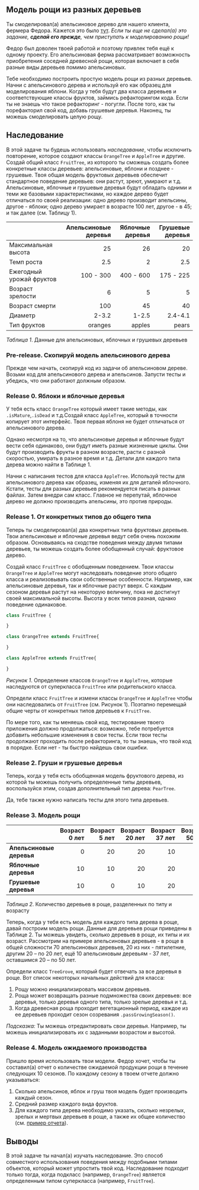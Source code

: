 ## Модель рощи из разных деревьев

Ты смоделировал(а) апельсиновое дерево для нашего клиента, фермера Федора. Кажется это было [тут][задача об апельсиновом дереве].
*Если ты еще не сделал(а) это задание, **сделай его прежде**, чем приступать к моделированию рощи!*

Федор был доволен твоей работой и поэтому привлек тебя ещё к одному проекту. Его апельсиновая ферма рассматривает возможность приобретения соседней древесной рощи, которая включает в себя разные виды деревьев помимо апельсиновых.

Тебе необходимо построить простую модель рощи из разных деревьев. Начни с апельсинового дерева и используй его как образец для моделирования яблони. Когда у тебя будут два класса деревьев и соответствующие классы фруктов, займись рефакторингом кода. Если ты не знаешь что такое рефакторинг - погугли. После того, как ты порефакторил свой код, добавь грушевые деревья. Наконец, ты можешь смоделировать целую рощу.

## Наследование
В этой задаче ты будешь использовать *наследование*, чтобы исключить повторение, которое создают классы `OrangeTree` и `AppleTree` и другие. Создай общий класс `FruitTree`, из которого ты сможешь создать более конкретные классы деревьев: апельсиновые, яблони и позднее - грушевые. Твоя общая модель фруктовых деревьев обеспечит стандартное поведение  деревьев: они растут, зреют, умирают и т.д. Апельсиновые, яблочные и грушевые деревья будут обладать одними и теми же базовыми характеристиками, но каждое дерево будет отличаться по своей реализации: одно дерево производит апельсины, другое - яблоки; одно дерево умирает в возрасте 100 лет, другое - в 45; и так далее (см. Таблицу 1).


|                          | Апельсиновые деревья | Яблочные деревья | Грушевые деревья |
| ------------------------ | -------------------: | ---------------: | ---------------: |
| Максимальная высота      |                   25 |               26 |               20 |
| Темп роста               |                  2.5 |                2 |              2.5 |
| Ежегодный урожай фруктов |            100 - 300 |        400 - 600 |        175 - 225 |
| Возраст зрелости         |                    6 |                5 |                5 |
| Возраст смерти           |                  100 |               45 |               40 |
| Диаметр                  |                2-3.2 |            1-2.5 |          2.4-4.1 |
| Тип фруктов              |              oranges |           apples |            pears |

*Таблица 1*.  Данные для апельсиновых, яблочных и грушевых деревьев

### Pre-release. Скопируй модель апельсинового дерева
Прежде чем начать, скопируй код из задачи об апельсиновом дереве. Возьми код для апельсинового дерева и апельсинов. Запусти тесты и убедись, что они работают должным образом.

### Release 0. Яблоки и яблочные деревья
У тебя есть класс `OrangeTree` который имеет такие методы, как `.isMature`,`.isDead` и т.д.Создай класс `AppleTree`, который в точности копирует этот интерфейс. Твоя первая яблоня не будет отличаться от апельсинового дерева.

Однако несмотря на то, что апельсиновые деревья и яблочные будут вести себя одинаково, они будут иметь разные жизненные циклы. Они будут производить фрукты в разном возрасте, расти с разной скоростью, умирать в разное время и т.д. Детали для каждого типа дерева можно найти в Таблице 1.

Начни с написания тестов для класса `AppleTree`. Используй тесты для апельсинового дерева как образец, изменяя их для деталей яблочного. Кстати, тесты для разных деревьев рекомендуется писать в разных файлах. Затем внедри сам класс. Главное не перепутай, яблочное дерево не должно производить апельсины, это против природы.

### Release 1. От конкретных типов до общего типа
Теперь ты смоделировал(а) два конкретных типа фруктовых деревьев. Твои апельсиновые и яблочные деревья ведут себя очень похожим образом. Основываясь на сходстве поведения между двумя типами деревьев, ты можешь создать более обобщенный случай: фруктовое дерево.

Создай класс `FruitTree` с обобщенным поведением. Твои классы `OrangeTree` и `AppleTree` могут наследовать поведение этого общего класса и реализовывать свои собственные особенности. Например, как апельсиновые деревья, так и яблочные растут вверх. С каждым сезоном деревья растут на некоторую величину, пока не достигнут своей максимальной высоты. Высота у всех типов разная, однако поведение одинаковое.
```javascript
class FruitTree {

}

class OrangeTree extends FruitTree{

}

class AppleTree extends FruitTree{

}

```

*Рисунок 1*. Определение классов `OrangeTree` и `AppleTree`, которые наследуются от суперкласса `FruitTree` или родительского класса.

Определи класс `FruitTree` и измени классы `OrangeTree` и `AppleTree` чтобы они наследовались от `FruitTree` (см. Рисунок 1). Поэтапно перемещай общие черты от конкретных типов деревьев к `FruitTree`.

По мере того, как ты меняешь свой код, тестирование твоего приложения должно продолжаться: возможно, тебе потребуется добавить небольшие изменения в свои тесты. Если твои тесты продолжают проходить после рефакторинга, то ты знаешь, что твой код в порядке. Если нет - ты быстро найдешь свои ошибки.

### Release 2. Груши и грушевые деревья
Теперь, когда у тебя есть обобщенная модель фруктового дерева, из которой ты можешь получить определенные типы деревьев, воспользуйся этим, создав дополнительный тип дерева: `PearTree`.

Да, тебе также нужно написать тесты для этого типа деревьев.

### Release 3. Модель рощи

|                          | Возраст 0 лет | Возраст 5 лет | Возраст 20 лет | Возраст 37 лет | Возраст 50 лет | Итого |
| :----------------------- | ------------: | ------------: | -------------: | -------------: | -------------: | ----: |
| **Апельсиновые деревья** |             0 |            20 |             20 |             10 |             20 |    70 |
| **Яблочные деревья**     |            10 |            10 |             20 |             20 |              5 |    65 |
| **Грушевые деревья**     |            10 |             0 |             10 |             20 |             10 |    50 |

*Таблица 2*. Количество деревьев в роще, разделенных по типу и возрасту

Теперь, когда у тебя есть модель для каждого типа дерева в роще, давай построим модель рощи. Данные для деревьев рощи приведены в Таблице 2. Ты можешь увидеть, сколько деревьев в роще, их типы и их возраст. Рассмотрим на примере апельсиновых деревьев - в роще в общей сложности 70 апельсиновых деревьев, 20 из них - пятилетние, другим 20 – по 20 лет, ещё 10 апельсиновым деревьям - 37 лет, оставшимся 20 – по 50 лет.

Определи класс `TreeGrove`, который будет отвечать за все деревья в роще. Вот список некоторых начальных действий для класса:

1. Рощу можно инициализировать массивом деревьев.
2. Роща может возвращать разные подмножества своих деревьев: все деревья, только деревья одного типа, только зрелые деревья и т.д.
3. Когда древесная роща проходит вегетационный период, каждое из ее деревьев проходит сезон созревания `.passGrowingSeason()`.

*Подсказка:* Ты можешь отредактировать свои деревья. Например, ты можешь инициализировать их с заданными возрастом и высотой.

### Release 4. Модель ожидаемого производства
Пришло время использовать твои модели. Федор хочет, чтобы ты составил(а) отчет о количестве ожидаемой продукции рощи в течение следующих 10 сезонов. По каждому сезону в твоем отчете должно указываться: 

1. Сколько апельсинов, яблок и груш твоя модель будет производить каждый сезон.
2. Средний размер каждого вида фруктов.
3. Для каждого типа дерева необходимо указать, сколько незрелых, зрелых и мертвых деревьев в роще, а также их общее количество (см. [пример отчета]).


## Выводы
В этой задаче ты начал(а) изучать наследование. Это способ совместного использования поведения между подобными типами объектов, который может упростить твой код. Наследование подходит только тогда, когда подкласс (например, `OrangeTree`) является определенным типом суперкласса (например, `FruitTree`).


[пример отчета]: readme-assets/example-report.md
[задача об апельсиновом дереве]: ../../../orange-tree-1-just-oranges-challenge
